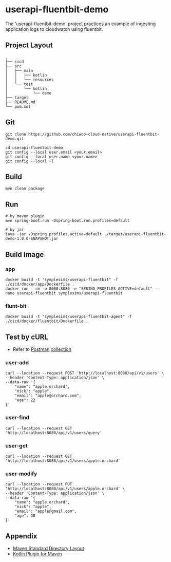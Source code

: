 # userapi-fluentbit-demo
The 'userapi-fluentbit-demo' project practices an example of ingesting application logs to cloudwatch using fluentbit. 


## Project Layout
```
.
├── cicd
├── src
│   ├── main
│   │   ├── kotlin
│   │   └── resources
│   └── test
│       └── kotlin
│           └── demo
├── target
├── README.md
└── pom.xml
```

## Git
```
git clone https://github.com/chiwoo-cloud-native/userapi-fluentbit-demo.git

cd userapi-fluentbit-demo
git config --local user.email <your.email>
git config --local user.name <your.name>
git config --local -l
```

## Build
```
mvn clean package
```

## Run
```
# by maven plugin
mvn spring-boot:run -Dspring-boot.run.profiles=default

# by jar
java -jar -Dspring.profiles.active=default ./target/userapi-fluentbit-demo-1.0.0-SNAPSHOT.jar
```

## Build Image

### app
```
docker build -t "symplesims/userapi-fluentbit" -f ./cicd/docker/app/Dockerfile .
docker run --rm -p 8000:8080 -e "SPRING_PROFILES_ACTIVE=default" --name userapi-fluentbit symplesims/userapi-fluentbit
```

### flunt-bit
```
docker build -t "symplesims/userapi-fluentbit-agent" -f ./cicd/docker/fluentbit/Dockerfile .
```

## Test by cURL
- Refer to [Postman](https://www.postman.com/downloads/) [collection](./cicd/postman/userapi-fluentbit-demo.postman-collection.json)

### user-add

```curl
curl --location --request POST 'http://localhost:8080/api/v1/users' \
--header 'Content-Type: application/json' \
--data-raw '{
    "name": "apple.orchard",
    "nick": "apple",
    "email": "apple@orchard.com",
    "age": 22
}'
```

### user-find
```
curl --location --request GET 'http://localhost:8080/api/v1/users/query' 
```

### user-get
```
curl --location --request GET 'http://localhost:8080/api/v1/users/apple.orchard'
```

### user-modify
```
curl --location --request PUT 'http://localhost:8080/api/v1/users/apple.orchard' \
--header 'Content-Type: application/json' \
--data-raw '{
    "name": "apple.orchard",
    "nick": "apple",
    "email": "apple@gmail.com",
    "age": 18
}'
```

## Appendix

- [Maven Standard Directory Layout](https://www.baeldung.com/maven-directory-structure)
- [Kotlin Plugin for Maven](https://kotlinlang.org/docs/maven.html)
